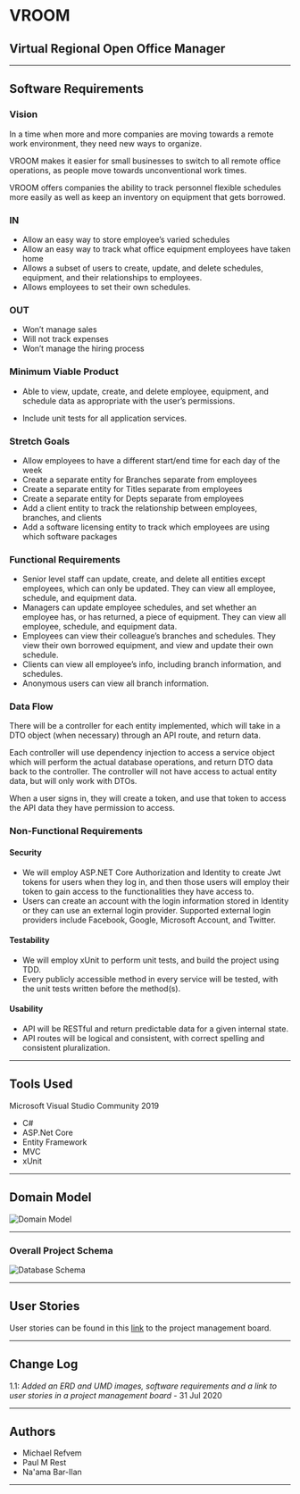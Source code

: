 # VROOM

## Virtual Regional Open Office Manager

---

## Software Requirements

### Vision

In a time when more and more companies are moving towards a remote work environment, they need new ways to organize. 

VROOM makes it easier for small businesses to switch to all remote office operations, as people move towards unconventional work times.

VROOM offers companies the ability to track personnel flexible schedules more easily as well as keep an inventory on equipment that gets borrowed. 

### IN
  * Allow an easy way to store employee’s varied schedules
  * Allow an easy way to track what office equipment employees have taken home
  * Allows a subset of users to create, update, and delete schedules, equipment, and their relationships to employees.
  * Allows employees to set their own schedules.
  
###  OUT
  * Won’t manage sales
  * Will not track expenses
  * Won’t manage the hiring process

###  Minimum Viable Product 
* Able to view, update, create, and delete employee, equipment, and schedule data as appropriate with the user’s permissions. 

* Include unit tests for all application services. 

### Stretch Goals

* Allow employees to have a different start/end time for each day of the week
* Create a separate entity for Branches separate from employees
* Create a separate entity for Titles separate from employees
* Create a separate entity for Depts separate from employees
* Add a client entity to track the relationship between employees, branches, and clients
* Add a software licensing entity to track which employees are using which software packages

### Functional Requirements
* Senior level staff can update, create, and delete all entities except employees, which can only be updated. They can view all employee, schedule, and equipment data.
* Managers can update employee schedules, and set whether an employee has, or has returned, a piece of equipment. They can view all employee, schedule, and equipment data.
* Employees can view their colleague’s branches and schedules. They view their own borrowed equipment, and view and update their own schedule.
* Clients can view all employee’s info, including branch information, and schedules.
* Anonymous users can view all branch information.

### Data Flow
There will be a controller for each entity implemented, which will take in a DTO object (when necessary) through an API route, and return data.

Each controller will use dependency injection to access a service object which will perform the actual database operations, and return DTO data back to the controller. The controller will not have access to actual entity data, but will only work with DTOs.

When a user signs in, they will create a token, and use that token to access the API data they have permission to access.

### Non-Functional Requirements 

#### Security

* We will employ ASP.NET Core Authorization and Identity to create Jwt tokens for users when they log in, and then those users will employ their token to gain access to the functionalities they have access to.
* Users can create an account with the login information stored in Identity or they can use an external login provider. Supported external login providers include Facebook, Google, Microsoft Account, and Twitter.

#### Testability

* We will employ xUnit to perform unit tests, and build the project using TDD.
* Every publicly accessible method in every service will be tested, with the unit tests written before the method(s).

#### Usability

* API will be RESTful and return predictable data for a given internal state.
* API routes will be logical and consistent, with correct spelling and consistent pluralization.


---

## Tools Used
Microsoft Visual Studio Community 2019 

- C#
- ASP.Net Core
- Entity Framework
- MVC
- xUnit


---
## Domain Model


![Domain Model](https://github.com/NaamaBarIlan/VROOM/blob/Staging/Assets/VROOM%20UMD.png)

---

### Overall Project Schema

![Database Schema](https://github.com/NaamaBarIlan/VROOM/blob/Staging/Assets/VROOM%20ERD.png)

---


## User Stories

User stories can be found in this [link](https://trello.com/b/x6A2dKi8/vroom-401-cf) to the project management board.

---

## Change Log

1.1: *Added an ERD and UMD images, software requirements and a link to user stories in a project management board* - 31 Jul 2020  

---

## Authors

* Michael Refvem
* Paul M Rest
* Na'ama Bar-Ilan

---

